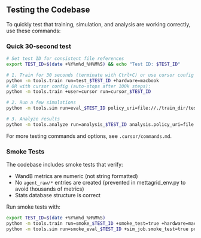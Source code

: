 ## Testing the Codebase

To quickly test that training, simulation, and analysis are working correctly, use these commands:

### Quick 30-second test
```bash
# Set test ID for consistent file references
export TEST_ID=$(date +%Y%m%d_%H%M%S) && echo "Test ID: $TEST_ID"

# 1. Train for 30 seconds (terminate with Ctrl+C) or use cursor config for auto-stop
python -m tools.train run=test_$TEST_ID +hardware=macbook
# OR with cursor config (auto-stops after 100k steps):
python -m tools.train +user=cursor run=cursor_$TEST_ID

# 2. Run a few simulations
python -m tools.sim run=eval_$TEST_ID policy_uri=file://./train_dir/test_$TEST_ID/checkpoints device=cpu sim=navigation

# 3. Analyze results
python -m tools.analyze run=analysis_$TEST_ID analysis.policy_uri=file://./train_dir/test_$TEST_ID/checkpoints analysis.eval_db_uri=./train_dir/eval_$TEST_ID/stats.db
```

For more testing commands and options, see `.cursor/commands.md`.

### Smoke Tests

The codebase includes smoke tests that verify:
- WandB metrics are numeric (not string formatted)
- No `agent_raw/*` entries are created (prevented in mettagrid_env.py to avoid thousands of metrics)
- Stats database structure is correct

Run smoke tests with:
```bash
export TEST_ID=$(date +%Y%m%d_%H%M%S)
python -m tools.train run=smoke_$TEST_ID +smoke_test=true +hardware=macbook
python -m tools.sim run=smoke_eval_$TEST_ID +sim_job.smoke_test=true policy_uri=file://./train_dir/smoke_$TEST_ID/checkpoints device=cpu
```
